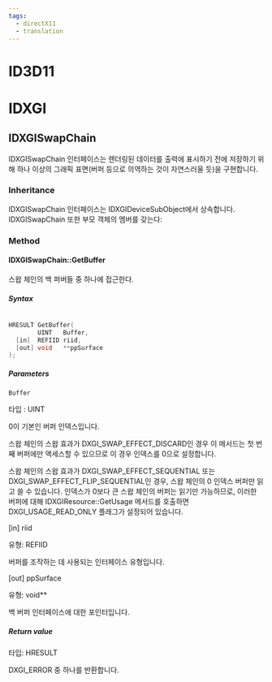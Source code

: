 ```yaml
---
tags:
  - directX11
  - translation
---
```


# ID3D11


# IDXGI

## IDXGISwapChain

IDXGISwapChain 인터페이스는 렌더링된 데이터를 출력에 표시하기 전에 저장하기 위해 하나 이상의 그래픽 표면(버퍼 등으로 의역하는 것이 자연스러울 듯)을 구현합니다.

### Inheritance

IDXGISwapChain 인터페이스는 IDXGIDeviceSubObject에서 상속합니다. IDXGISwapChain 또한 부모 객체의 멤버를 갖는다:

### Method

#### IDXGISwapChain::GetBuffer

스왑 체인의 백 퍼버들 중 하나에 접근한다.

##### Syntax

```cpp

HRESULT GetBuffer(
        UINT   Buffer,
  [in]  REFIID riid,
  [out] void   **ppSurface
);

```

##### Parameters

`Buffer`

타입 : UINT

0이 기본인 버퍼 인덱스입니다.

스왑 체인의 스왑 효과가 DXGI_SWAP_EFFECT_DISCARD인 경우 이 메서드는 첫 번째 버퍼에만 액세스할 수 있으므로 이 경우 인덱스를 0으로 설정합니다.

스왑 체인의 스왑 효과가 DXGI_SWAP_EFFECT_SEQUENTIAL 또는 DXGI_SWAP_EFFECT_FLIP_SEQUENTIAL인 경우, 스왑 체인의 0 인덱스 버퍼만 읽고 쓸 수 있습니다. 인덱스가 0보다 큰 스왑 체인의 버퍼는 읽기만 가능하므로, 이러한 버퍼에 대해 IDXGIResource::GetUsage 메서드를 호출하면 DXGI_USAGE_READ_ONLY 플래그가 설정되어 있습니다.

[in] riid

유형: REFIID

버퍼를 조작하는 데 사용되는 인터페이스 유형입니다.

[out] ppSurface

유형: void**

백 버퍼 인터페이스에 대한 포인터입니다.

##### Return value

타입: HRESULT

DXGI_ERROR 중 하나를 반환합니다.